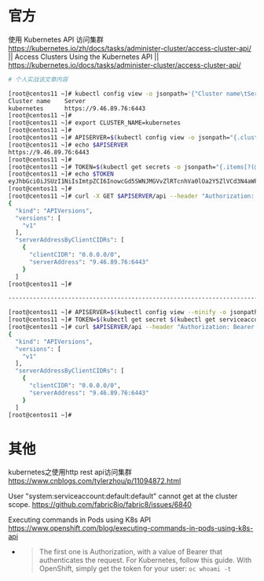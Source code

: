 
# 官方

使用 Kubernetes API 访问集群 https://kubernetes.io/zh/docs/tasks/administer-cluster/access-cluster-api/ || Access Clusters Using the Kubernetes API || https://kubernetes.io/docs/tasks/administer-cluster/access-cluster-api/

```sh
# 个人实战该文章内容

[root@centos11 ~]# kubectl config view -o jsonpath='{"Cluster name\tServer\n"}{range .clusters[*]}{.name}{"\t"}{.cluster.server}{"\n"}{end}'
Cluster name    Server
kubernetes      https://9.46.89.76:6443
[root@centos11 ~]#
[root@centos11 ~]# export CLUSTER_NAME=kubernetes
[root@centos11 ~]#
[root@centos11 ~]# APISERVER=$(kubectl config view -o jsonpath="{.clusters[?(@.name==\"$CLUSTER_NAME\")].cluster.server}")
[root@centos11 ~]# echo $APISERVER
https://9.46.89.76:6443
[root@centos11 ~]#
[root@centos11 ~]# TOKEN=$(kubectl get secrets -o jsonpath="{.items[?(@.metadata.annotations['kubernetes\.io/service-account\.name']=='default')].data.token}"|base64 -d)
[root@centos11 ~]# echo $TOKEN
eyJhbGciOiJSUzI1NiIsImtpZCI6InowcGd5SWNJMGVvZlRTcnhVa0lOa2Y5ZlVCd3N4aWFDODdfTFFWYmxHdXcifQ.eyJpc3MiOiJrdWJlcm5ldGVzL3NlcnZpY2VhY2NvdW50Iiwia3ViZXJuZXRlcy5pby9zZXJ2aWNlYWNjb3VudC9uYW1lc3BhY2UiOiJkZWZhdWx0Iiwia3ViZXJuZXRlcy5pby9zZXJ2aWNlYWNjb3VudC9zZWNyZXQubmFtZSI6ImRlZmF1bHQtdG9rZW4taHh6NzciLCJrdWJlcm5ldGVzLmlvL3NlcnZpY2VhY2NvdW50L3NlcnZpY2UtYWNjb3VudC5uYW1lIjoiZGVmYXVsdCIsImt1YmVybmV0ZXMuaW8vc2VydmljZWFjY291bnQvc2VydmljZS1hY2NvdW50LnVpZCI6IjZkZDE0YzA3LTc3MzUtNDE4NS1iMzBmLTdmOTU2MzRjMDExNSIsInN1YiI6InN5c3RlbTpzZXJ2aWNlYWNjb3VudDpkZWZhdWx0OmRlZmF1bHQifQ.M1t-Uy2wj_OpZuNb143HEaKomINUuvG03-ka5DIZr_OnmUD1o-M0OuJ6JWBe9CVyAd2ruAslPEcuECON2Njcs0TDKleYbWb9kmDoGbYVP8GlDO0kIV6NRH2_o5TAydorh4CwnlbPPpc1XvDlErSYovCZ1F9SWZI27B4V8_VtrwnhUBKRXProkeq9i3sVoL2h18JEhoEYLh-l52NmYoz7gGT4VKDW9O1rCSDdj2LGWyPGYJwewd0MQWJF_nuFsuaXfK6FTWl7k7zC0XfFNGFTYYz5xvLqZaxneHQM_P5j6e3T06S_md_gFyBP6jMBB00RTgvVHS-lzCS13QhyKnjx6A
[root@centos11 ~]#
[root@centos11 ~]# curl -X GET $APISERVER/api --header "Authorization: Bearer $TOKEN" --insecure
{
  "kind": "APIVersions",
  "versions": [
    "v1"
  ],
  "serverAddressByClientCIDRs": [
    {
      "clientCIDR": "0.0.0.0/0",
      "serverAddress": "9.46.89.76:6443"
    }
  ]
[root@centos11 ~]#

----------------------------------------------------------------------------------------------------

[root@centos11 ~]# APISERVER=$(kubectl config view --minify -o jsonpath='{.clusters[0].cluster.server}')
[root@centos11 ~]# TOKEN=$(kubectl get secret $(kubectl get serviceaccount default -o jsonpath='{.secrets[0].name}') -o jsonpath='{.data.token}' | base64 --decode )
[root@centos11 ~]# curl $APISERVER/api --header "Authorization: Bearer $TOKEN" --insecure
{
  "kind": "APIVersions",
  "versions": [
    "v1"
  ],
  "serverAddressByClientCIDRs": [
    {
      "clientCIDR": "0.0.0.0/0",
      "serverAddress": "9.46.89.76:6443"
    }
  ]
[root@centos11 ~]#

```

# 其他

kubernetes之使用http rest api访问集群 https://www.cnblogs.com/tylerzhou/p/11094872.html

User "system:serviceaccount:default:default" cannot get at the cluster scope. https://github.com/fabric8io/fabric8/issues/6840

Executing commands in Pods using K8s API https://www.openshift.com/blog/executing-commands-in-pods-using-k8s-api
- > The first one is Authorization, with a value of Bearer <token> that authenticates the request. For Kubernetes, follow this guide. With OpenShift, simply get the token for your user: `oc whoami -t`
  
